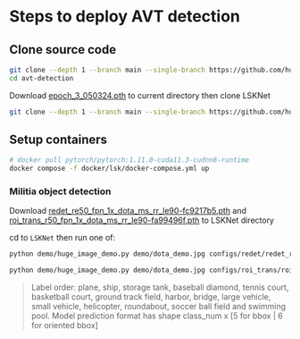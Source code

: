# Steps to deploy AVT detection

## Clone source code

```bash
git clone --depth 1 --branch main --single-branch https://github.com/huypl53/avt-24 avt-detection
cd avt-detection
```

Download [epoch_3_050324.pth](https://www.google.com/url?q=https%3A%2F%2Fdrive.google.com%2Ffile%2Fd%2F1Rbys2P80YcovdYcJ1yrPcFs_OikHWAEG%2Fview%3Fusp%3Dsharing) to current directory then clone LSKNet

```bash
git clone --depth 1 --branch main --single-branch https://github.com/huypl53/LSKNet/ LSKNet
```

## Setup containers

```bash
# docker pull pytorch/pytorch:1.11.0-cuda11.3-cudnn8-runtime
docker compose -f docker/lsk/docker-compose.yml up
```

### Militia object detection

Download [redet_re50_fpn_1x_dota_ms_rr_le90-fc9217b5.pth](https://drive.google.com/file/d/1P36WSrFXynaOOIDVvIDrW2jZy-_pCy8C/view?usp=sharing) and [roi_trans_r50_fpn_1x_dota_ms_rr_le90-fa99496f.pth](https://drive.google.com/file/d/15yzkFTf2Mdh0P_McjiUnWhAaQOL-wKW6/view?usp=drive_link) to LSKNet directory

cd to `LSKNet` then run one of:

```bash
python demo/huge_image_demo.py demo/dota_demo.jpg configs/redet/redet_re50_refpn_1x_dota_ms_rr_le90.py redet_re50_fpn_1x_dota_ms_rr_le90-fc9217b5.pth

python demo/huge_image_demo.py demo/dota_demo.jpg configs/roi_trans/roi_trans_r50_fpn_1x_dota_ms_rr_le90.py roi_trans_r50_fpn_1x_dota_ms_rr_le90-fa99496f.pth
```

> Label order: plane, ship, storage tank, baseball diamond, tennis court, basketball court, ground track field, harbor, bridge, large vehicle, small vehicle, helicopter, roundabout, soccer ball field and swimming pool. Model prediction format has shape class_num x [5 for bbox | 6 for oriented bbox]
